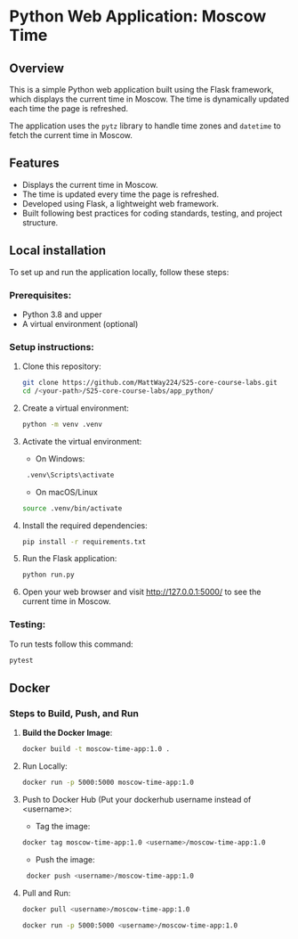 # Python Web Application: Moscow Time

## Overview

This is a simple Python web application built using the Flask framework, which displays the current time in Moscow. The
time is dynamically updated each time the page is refreshed.

The application uses the `pytz` library to handle time zones and `datetime` to fetch the current time in Moscow.

## Features

- Displays the current time in Moscow.
- The time is updated every time the page is refreshed.
- Developed using Flask, a lightweight web framework.
- Built following best practices for coding standards, testing, and project structure.

## Local installation

To set up and run the application locally, follow these steps:

### Prerequisites:

- Python 3.8 and upper
- A virtual environment (optional)

### Setup instructions:

1. Clone this repository:

   ```bash
   git clone https://github.com/MattWay224/S25-core-course-labs.git
   cd /<your-path>/S25-core-course-labs/app_python/
    ```

2. Create a virtual environment:
    ```bash
   python -m venv .venv
   ```

3. Activate the virtual environment:
    - On Windows:
   ```bash
    .venv\Scripts\activate
   ```
    - On macOS/Linux
   ```bash
   source .venv/bin/activate
   ```

4. Install the required dependencies:
    ```bash
   pip install -r requirements.txt
   ```

5. Run the Flask application:
    ```bash
   python run.py
   ```

6. Open your web browser and visit http://127.0.0.1:5000/ to see the current time in Moscow.

### Testing:

To run tests follow this command:

   ```bash
   pytest
   ```

## Docker

### Steps to Build, Push, and Run

1. **Build the Docker Image**:
   ```bash
   docker build -t moscow-time-app:1.0 .
   ```
2. Run Locally:
   ```bash
   docker run -p 5000:5000 moscow-time-app:1.0
   ```

3. Push to Docker Hub (Put your dockerhub username instead of \<username>:

    - Tag the image:
   ```bash
   docker tag moscow-time-app:1.0 <username>/moscow-time-app:1.0
   ```
    - Push the image:
   ```bash
    docker push <username>/moscow-time-app:1.0
   ```

4. Pull and Run:

   ```bash
   docker pull <username>/moscow-time-app:1.0

   ```
   ```bash
   docker run -p 5000:5000 <username>/moscow-time-app:1.0
   ```



